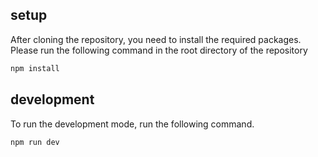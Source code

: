 ## setup

After cloning the repository, you need to install the required packages.
Please run the following command in the root directory of the repository

```bash
npm install
```

## development

To run the development mode, run the following command.

```bash
npm run dev
```
